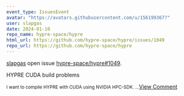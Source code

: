 ```yaml
---
event_type: IssuesEvent
avatar: "https://avatars.githubusercontent.com/u/156199367?"
user: slapgas
date: 2024-01-10
repo_name: hypre-space/hypre
html_url: https://github.com/hypre-space/hypre/issues/1049
repo_url: https://github.com/hypre-space/hypre
---
```


<a href='https://github.com/slapgas' target='_blank'>slapgas</a> open issue <a href='https://github.com/hypre-space/hypre/issues/1049' target='_blank'>hypre-space/hypre#1049</a>.

<p>HYPRE CUDA build problems</p><small>I want to compile HYPRE with CUDA using NVIDIA HPC-SDK....</small><a href='https://github.com/hypre-space/hypre/issues/1049' target='_blank'>View Comment</a>